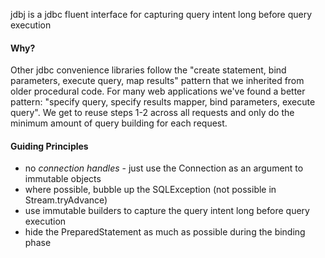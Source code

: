 jdbj is a jdbc fluent interface for capturing query intent long before query execution

#### Why?
Other jdbc convenience libraries follow the "create statement, bind parameters, execute query, map results" pattern that we inherited from older procedural code. For many web applications we've found a better pattern: "specify query, specify results mapper, bind parameters, execute query". We get to reuse steps 1-2 across all requests and only do the minimum amount of query building for each request.

#### Guiding Principles
* no *connection handles* - just use the Connection as an argument to immutable objects
* where possible, bubble up the SQLException (not possible in Stream.tryAdvance)
* use immutable builders to capture the query intent long before query execution
* hide the PreparedStatement as much as possible during the binding phase

